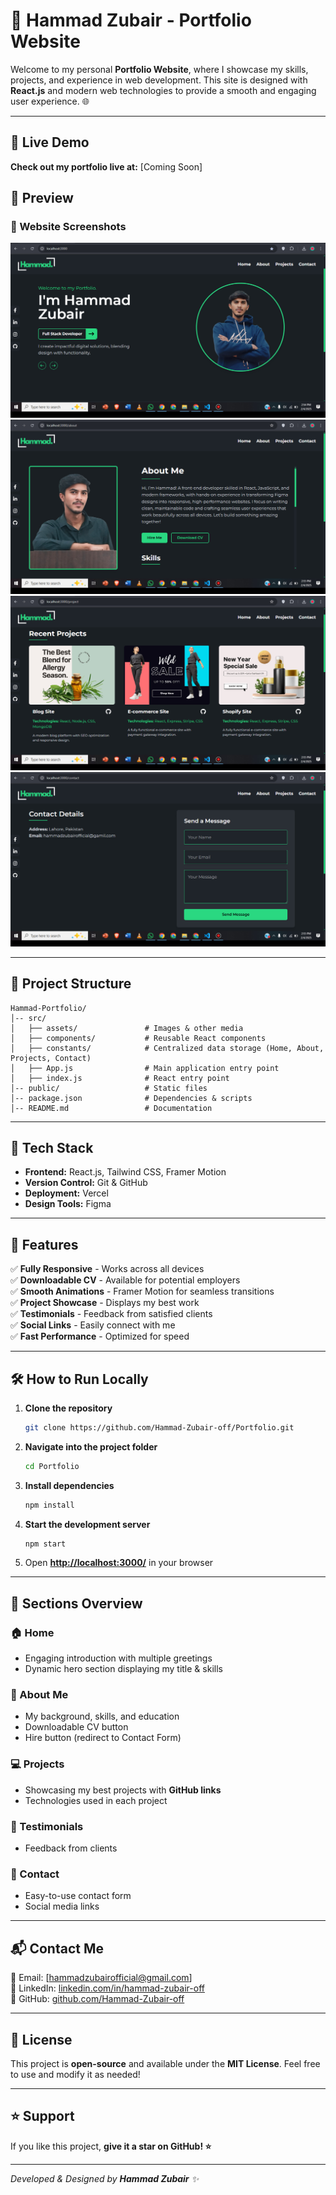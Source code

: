# 🚀 Hammad Zubair - Portfolio Website

Welcome to my personal **Portfolio Website**, where I showcase my skills, projects, and experience in web development. This site is designed with **React.js** and modern web technologies to provide a smooth and engaging user experience. 🌐

---

## 📌 Live Demo

**Check out my portfolio live at:** [Coming Soon]

## 📸 Preview

### 🔹 Website Screenshots

![Portfolio Preview](src/assets/GitPicture/Home.jpg)
![Portfolio Preview](src/assets/GitPicture/About.jpg)
![Portfolio Preview](src/assets/GitPicture/Project.jpg)
![Portfolio Preview](src/assets/GitPicture/Contact.jpg)


---

## 📂 Project Structure

```
Hammad-Portfolio/
│-- src/
│   ├── assets/               # Images & other media
│   ├── components/           # Reusable React components
│   ├── constants/            # Centralized data storage (Home, About, Projects, Contact) 
│   ├── App.js                # Main application entry point
│   ├── index.js              # React entry point
│-- public/                   # Static files
│-- package.json              # Dependencies & scripts
│-- README.md                 # Documentation
```

---

## 🎨 Tech Stack

- **Frontend:** React.js, Tailwind CSS, Framer Motion
- **Version Control:** Git & GitHub
- **Deployment:** Vercel
- **Design Tools:** Figma

---

## 🌟 Features

✅ **Fully Responsive** - Works across all devices  
✅ **Downloadable CV** - Available for potential employers  
✅ **Smooth Animations** - Framer Motion for seamless transitions  
✅ **Project Showcase** - Displays my best work  
✅ **Testimonials** - Feedback from satisfied clients  
✅ **Social Links** - Easily connect with me  
✅ **Fast Performance** - Optimized for speed  

---

## 🛠️ How to Run Locally

1. **Clone the repository**
   ```sh
   git clone https://github.com/Hammad-Zubair-off/Portfolio.git
   ```
2. **Navigate into the project folder**
   ```sh
   cd Portfolio
   ```
3. **Install dependencies**
   ```sh
   npm install
   ```
4. **Start the development server**
   ```sh
   npm start
   ```
5. Open **[http://localhost:3000/](http://localhost:3000/)** in your browser

---

## 📜 Sections Overview

### 🏠 Home

- Engaging introduction with multiple greetings
- Dynamic hero section displaying my title & skills

### 📖 About Me

- My background, skills, and education
- Downloadable CV button
- Hire button (redirect to Contact Form)

### 💻 Projects

- Showcasing my best projects with **GitHub links**
- Technologies used in each project

### 🌟 Testimonials

- Feedback from clients 

### 📩 Contact

- Easy-to-use contact form
- Social media links

---



## 📬 Contact Me

📧 Email: [[hammadzubairofficial@gmail.com](mailto:hammadzubairofficial@gmail.com)]  
🔗 LinkedIn: [linkedin.com/in/hammad-zubair-off](https://www.linkedin.com/in/hammad-zubair-off/)  
🐙 GitHub: [github.com/Hammad-Zubair-off](https://github.com/Hammad-Zubair-off)  

---

## 🏁 License

This project is **open-source** and available under the **MIT License**. Feel free to use and modify it as needed!

---

## ⭐ Support

If you like this project, **give it a star on GitHub! ⭐**

---

*Developed & Designed by ******Hammad Zubair****** ✨*

